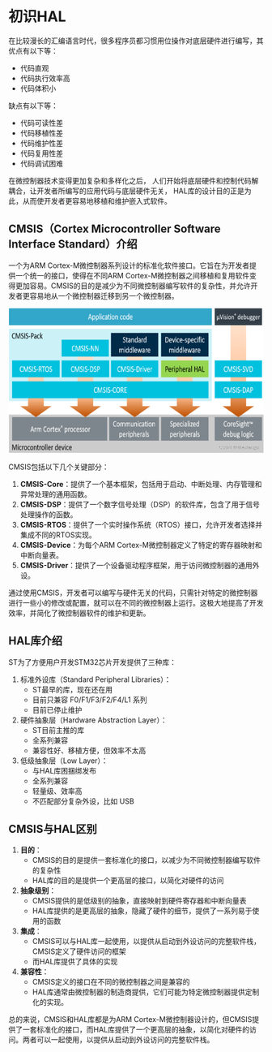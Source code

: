 # 初识HAL

在比较漫长的汇编语言时代，很多程序员都习惯用位操作对底层硬件进行编写，其优点有以下等：

- 代码直观
- 代码执行效率高
- 代码体积小

缺点有以下等：

- 代码可读性差
- 代码移植性差
- 代码维护性差
- 代码复用性差
- 代码调试困难

在微控制器技术变得更加复杂和多样化之后，
人们开始将底层硬件和控制代码解耦合，让开发者所编写的应用代码与底层硬件无关，
HAL库的设计目的正是为此，从而使开发者更容易地移植和维护嵌入式软件。

## CMSIS（Cortex Microcontroller Software Interface Standard）介绍

一个为ARM Cortex-M微控制器系列设计的标准化软件接口。它旨在为开发者提供一个统一的接口，使得在不同ARM
Cortex-M微控制器之间移植和复用软件变得更加容易。CMSIS的目的是减少为不同微控制器编写软件的复杂性，并允许开发者更容易地从一个微控制器迁移到另一个微控制器。

![CMSIS结构图](/images/嵌入式/CMSIS架构图.png)

CMSIS包括以下几个关键部分：

1. **CMSIS-Core**：提供了一个基本框架，包括用于启动、中断处理、内存管理和异常处理的通用函数。
2. **CMSIS-DSP**：提供了一个数字信号处理（DSP）的软件库，包含了用于信号处理操作的函数。
3. **CMSIS-RTOS**：提供了一个实时操作系统（RTOS）接口，允许开发者选择并集成不同的RTOS实现。
4. **CMSIS-Device**：为每个ARM Cortex-M微控制器定义了特定的寄存器映射和中断向量表。
5. **CMSIS-Driver**：提供了一个设备驱动程序框架，用于访问微控制器的通用外设。

通过使用CMSIS，开发者可以编写与硬件无关的代码，只需针对特定的微控制器进行一些小的修改或配置，就可以在不同的微控制器上运行。这极大地提高了开发效率，并简化了微控制器软件的维护和更新。

## HAL库介绍

ST为了方便用户开发STM32芯片开发提供了三种库：

1. 标准外设库（Standard Peripheral Libraries）：
   - ST最早的库，现在还在用
   - 目前只兼容 F0/F1/F3/F2/F4/L1 系列
   - 目前已停止维护
2. 硬件抽象层（Hardware Abstraction Layer）：
   - ST目前主推的库
   - 全系列兼容
   - 兼容性好、移植方便，但效率不太高
3. 低级抽象层（Low Layer）：
   - 与HAL库困捆绑发布
   - 全系列兼容
   - 轻量级、效率高
   - 不匹配部分复杂外设，比如 USB

## CMSIS与HAL区别

1. **目的**：
   - CMSIS的目的是提供一套标准化的接口，以减少为不同微控制器编写软件的复杂性
   - HAL库的目的是提供一个更高层的接口，以简化对硬件的访问
2. **抽象级别**：
   - CMSIS提供的是低级别的抽象，直接映射到硬件寄存器和中断向量表
   - HAL库提供的是更高层的抽象，隐藏了硬件的细节，提供了一系列易于使用的函数
3. **集成**：
   - CMSIS可以与HAL库一起使用，以提供从启动到外设访问的完整软件栈，CMSIS定义了硬件访问的框架
   - 而HAL库提供了具体的实现
4. **兼容性**：
   - CMSIS定义的接口在不同的微控制器之间是兼容的
   - HAL库通常由微控制器的制造商提供，它们可能为特定微控制器提供定制化的实现。

总的来说，CMSIS和HAL库都是为ARM Cortex-M微控制器设计的，但CMSIS提供了一套标准化的接口，而HAL库提供了一个更高层的抽象，以简化对硬件的访问。两者可以一起使用，以提供从启动到外设访问的完整软件栈。

